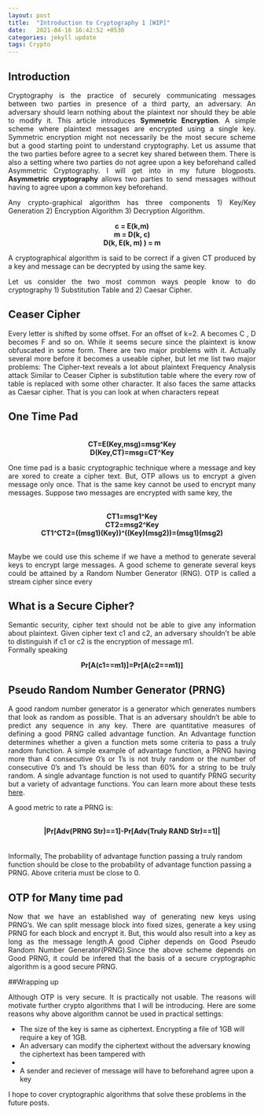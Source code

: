 ```yaml
---
layout: post
title:  "Introduction to Cryptography 1 [WIP]"
date:   2021-04-16 16:42:52 +0530
categories: jekyll update
tags: Crypto
---
```


## Introduction
<p style="text-align:justify">Cryptography is the practice of securely communicating messages between two parties in presence of a third party, an adversary. An adversary should learn nothing about the plaintext nor should they be able to modify it. This article introduces <b>Symmetric Encryption</b>. A simple scheme where plaintext messages are encrypted using a single key. Symmetric encryption might not necessarily be the most secure scheme but a good starting point to understand cryptography. Let us assume that the two parties before agree to a secret key shared between them. There is also a setting where two parties do not agree upon a key beforehand called Asymmetric Cryptography. I will get into in my future blogposts. <b>Asymmetric cryptography</b> allows two parties to send messages without having to agree upon a common key beforehand.</p>
<p style="text-align:justify">Any crypto-graphical algorithm has three components 1) Key/Key Generation 2) Encryption Algorithm 3) Decryption Algorithm.</p>

<center><b>c = E(k,m)</b></center>
<center><b>m = D(k, c)</b></center>
<center><b>D(k, E(k, m) ) = m</b></center>

<p style="text-align:justify">A cryptographical algorithm is said to be correct if a given CT produced by a key and message can be decrypted by using the same key.</p>

<p style="text-align:justify">Let us consider the two most common ways people know to do cryptography 1) Substitution Table and 2) Caesar Cipher.</p>

## Ceaser Cipher
<p style="text-align:justify">Every letter is shifted by some offset. For an offset of k=2. A becomes C , D becomes F and so on.
While it seems secure since the plaintext is know obfuscated in some form. There are two major problems with it. Actually several more before it becomes a useable cipher, but let me list two major problems:
The Cipher-text reveals a lot about plaintext
Frequency Analysis attack
Similar to Ceaser Cipher is substitution table where the every row of table is replaced with some other character. It also faces the same attacks as Caesar cipher. That is you can look at when characters repeat</p>

## One Time Pad

<br/>

<center><b>CT=E(Key,msg)=msg^Key</b></center>
<center><b>D(Key,CT)=msg=CT^Key</b></center>

<p style="text-align:justify">One time pad is a basic cryptographic technique where a message and key are xored to create a cipher text. But, OTP allows us to encrypt a given message only once. That is the same key cannot be used to encrypt many messages.  
Suppose two messages are encrypted with same key, the </p>
<br/>

<center><b>CT1=msg1^Key</b></center>
<center><b>CT2=msg2^Key</b></center>
<center><b>CT1^CT2=((msg1)(Key))^((Key)(msg2))=(msg1)(msg2)</b></center>
<br/>

<p style="text-align:justify">Maybe we could use this scheme if we have a method to generate several keys to encrypt large messages. A good scheme to generate several keys could be attained by a Random Number Generator (RNG).
OTP is called a stream cipher since every </p>

## What is a Secure Cipher?
<p style="text-align:justify">Semantic security, cipher text should not be able to give any information about plaintext. Given cipher text c1 and c2, an adversary shouldn’t be able to distinguish if c1 or c2 is the encryption of message m1.

<br/>
Formally speaking <br/>
<center><b>Pr[A(c1==m1)]=Pr[A(c2==m1)]</b></center>
</p>

## Pseudo Random Number Generator (PRNG)
<p style="text-align:justify">A good random number generator is a generator which generates numbers that look as random as possible. That is an adversary shouldn’t be able to predict any sequence in any key. There are quantitative measures of defining a good PRNG called advantage function. An Advantage function determines whether a given a function mets some criteria to pass a truly random function. A simple example of advantage function, a PRNG having more than 4 consecutive 0’s or 1’s is not truly random or the number of consecutive 0’s and 1’s should be less than 60% for a string to be truly random. A single advantage function is not used to quantify PRNG security but a variety of advantage functions. You can learn more about these tests <a href="https://nvlpubs.nist.gov/nistpubs/Legacy/SP/nistspecialpublication800-22r1a.pdf">here</a>.</p>

<p style="text-align:justify">A good metric to rate a PRNG is:
<br/>
<br/>
<center><b>|Pr[Adv(PRNG Str)==1]-Pr[Adv(Truly RAND Str)==1]|</b></center>
<br/>
<br/>
Informally,  The probability of advantage function passing a truly random function should be close to the probability of advantage function passing a PRNG.
Above criteria must be close to 0.</p>

## OTP for Many time pad
<p style="text-align:justify">Now that we have an established way of generating new keys using PRNG’s. We can split message block into fixed sizes, generate a key using PRNG for each block and encrypt it. But, this would also result into a key as long as the message length.A good Cipher depends on Good Pseudo Random Number Generator(PRNG).Since the above scheme depends on Good PRNG, it could be infered that the basis of a secure cryptographic algorithm is a good secure PRNG.
</p>

##Wrapping up
<p style="text-align:justify">
Although OTP is very secure. It is practically not usable. The reasons will motivate further crypto algorithms that I will be introducing. Here are some reasons why above algorithm cannot be used in practical settings:
<ul>
	<li>The size of the key is same as ciphertext. Encrypting a file of 1GB will require a key of 1GB.</li>
 	<li>An adversary can modify the ciphertext without the adversary knowing the ciphertext has been tampered with<li>
	<li>A sender and reciever of message will have to beforehand agree upon a key</li>
</ul>
<p>I hope to cover cryptographic algorithms that solve these problems in the future posts.</p>
</p>
